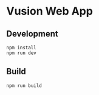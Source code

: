 # Vusion Web App

## Development

``` shell
npm install
npm run dev
```

## Build

``` shell
npm run build
```
